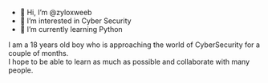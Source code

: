 - 👋 Hi, I’m @zyloxweeb
- 👀 I’m interested in Cyber Security
- 🌱 I’m currently learning Python


I am a 18 years old boy who is approaching the world of Cyber ​​Security for a couple of months.  
I hope to be able to learn as much as possible and collaborate with many people.
